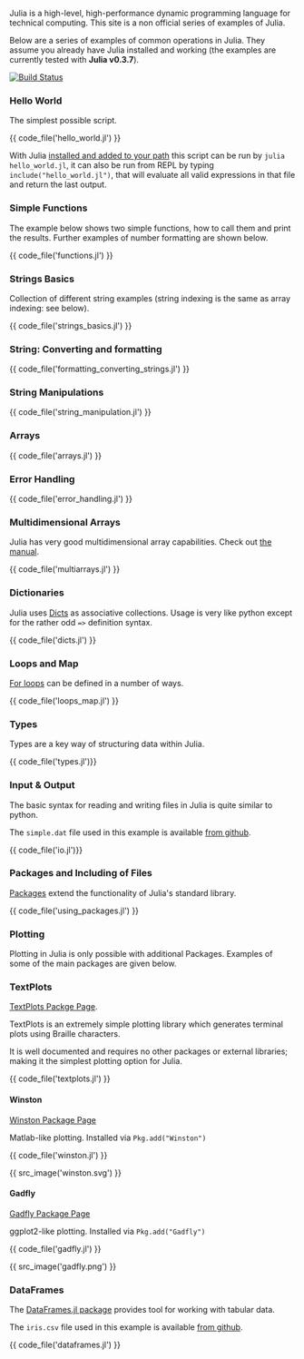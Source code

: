 Julia is a high-level, high-performance dynamic programming language for technical computing. 
This site is a non official series of examples of Julia.

Below are a series of examples of common operations in Julia. They assume you already have Julia installed and working
(the examples are currently tested with **Julia v0.3.7**).

[![Build Status](https://travis-ci.org/samuelcolvin/JuliaByExample.svg?branch=master)](https://travis-ci.org/samuelcolvin/JuliaByExample)
 
### Hello World

The simplest possible script.

{{ code_file('hello_world.jl') }}

With Julia [installed and added to your path](http://julialang.org/downloads/) 
this script can be run by `julia hello_world.jl`, it can also be run from REPL by typing 
`include("hello_world.jl")`, that will evaluate all valid expressions in that file and return the last output.

### Simple Functions

The example below shows two simple functions, how to call them and print the results. 
Further examples of number formatting are shown below.

{{ code_file('functions.jl') }} 

### Strings Basics

Collection of different string examples (string indexing is the same as array indexing: see below).

{{ code_file('strings_basics.jl') }} 

### String: Converting and formatting

{{ code_file('formatting_converting_strings.jl') }} 

### String Manipulations

{{ code_file('string_manipulation.jl') }} 

### Arrays

{{ code_file('arrays.jl') }} 

### Error Handling

{{ code_file('error_handling.jl') }}

### Multidimensional Arrays

Julia has very good multidimensional array capabilities. 
Check out [the manual](http://julia.readthedocs.org/en/latest/manual/arrays/).

{{ code_file('multiarrays.jl') }} 

### Dictionaries

Julia uses [Dicts](http://docs.julialang.org/en/latest/stdlib/base/#associative-collections) as 
associative collections. Usage is very like python except for the rather odd `=>` definition syntax.

{{ code_file('dicts.jl') }} 

### Loops and Map

[For loops](http://julia.readthedocs.org/en/latest/manual/control-flow/#repeated-evaluation-loops) 
can be defined in a number of ways.

{{ code_file('loops_map.jl') }}

### Types

Types are a key way of structuring data within Julia.

{{ code_file('types.jl')}}

### Input & Output

The basic syntax for reading and writing files in Julia is quite similar to python.

The `simple.dat` file used in this example is available 
[from github](https://github.com/samuelcolvin/JuliaByExample/blob/master/common_usage/simple.dat).

{{ code_file('io.jl')}}

### Packages and Including of Files

[Packages](http://docs.julialang.org/en/latest/packages/packagelist/) 
extend the functionality of Julia's standard library. 

{{ code_file('using_packages.jl') }} 

### Plotting

Plotting in Julia is only possible with additional Packages. 
Examples of some of the main packages are given below.

<!--
TODO:
add comment about py plot

PyPlot needs Python and matplotlib installed [matplotlib.pyplot docs](http://matplotlib.org/api/pyplot_api.html).
-->

### TextPlots

[TextPlots Packge Page](https://github.com/sunetos/TextPlots.jl).

TextPlots is an extremely simple plotting library which generates terminal plots using Braille characters.

It is well documented and requires no other packages or external libraries; 
making it the simplest plotting option for Julia.

{{ code_file('textplots.jl') }}

#### Winston

[Winston Package Page](https://github.com/nolta/Winston.jl)

Matlab-like plotting. Installed via `Pkg.add("Winston")`

{{ code_file('winston.jl') }}

{{ src_image('winston.svg') }}

#### Gadfly

[Gadfly Package Page](https://github.com/dcjones/Gadfly.jl)

ggplot2-like plotting. Installed via `Pkg.add("Gadfly")`

{{ code_file('gadfly.jl') }}

{{ src_image('gadfly.png') }}

### DataFrames

The [DataFrames.jl package](https://github.com/JuliaStats/DataFrames.jl) provides tool for working with tabular data.

The `iris.csv` file used in this example is available 
[from github](https://github.com/samuelcolvin/JuliaByExample/blob/master/common_usage/iris.csv).

{{ code_file('dataframes.jl') }}
